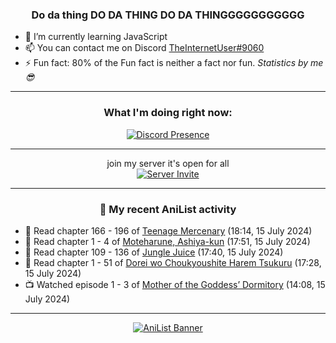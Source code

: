 <div align="center">

### Do da thing DO DA THING DO DA THINGGGGGGGGGGG
</div>

- 🌱 I’m currently learning JavaScript
- 📫 You can contact me on Discord [TheInternetUser#9060](https://discord.com/users/534117072796385300)
- ⚡ Fun fact: 80% of the Fun fact is neither a fact nor fun. _Statistics by me 😎_
<hr>

<div align="center">

### What I'm doing right now:
[![Discord Presence](https://lanyard.cnrad.dev/api/534117072796385300)](https://discord.com/users/534117072796385300)
<hr>

join my server it's open for all <br>
[![Server Invite](https://invidget.switchblade.xyz/bfYgVHxrSs)](https://discord.gg/bfYgVHxrSs)

<hr>
  
### 🌸 My recent AniList activity

</div>

<!-- ANILIST_ACTIVITY:start -->

-   📖 Read chapter 166 - 196 of [Teenage Mercenary](https://anilist.co/manga/126297) (18:14, 15 July 2024)
-   📖 Read chapter 1 - 4 of [Moteharune, Ashiya-kun](https://anilist.co/manga/174993) (17:51, 15 July 2024)
-   📖 Read chapter 109 - 136 of [Jungle Juice](https://anilist.co/manga/128882) (17:40, 15 July 2024)
-   📖 Read chapter 1 - 51 of [Dorei wo Choukyoushite Harem Tsukuru](https://anilist.co/manga/149329) (17:28, 15 July 2024)
-   📺 Watched episode 1 - 3 of [Mother of the Goddess’ Dormitory](https://anilist.co/anime/117989) (14:08, 15 July 2024)

<!-- ANILIST_ACTIVITY:end -->
<hr>

<div align="center">

[![AniList Banner](https://img.anili.st/User/929966)](https://anilist.co/user/TheInternetUser)

<!-- ![Profile views](https://gpvc.arturio.dev/TheInternetUse7) Since 2023-01-09 -->
<br>


</div>
